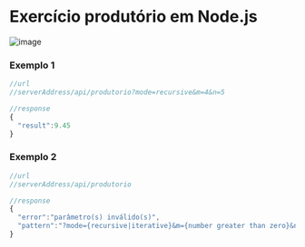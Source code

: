 # Exercício produtório em Node.js

<img alt="image" src="https://user-images.githubusercontent.com/59899335/233763233-05f01462-f723-4b2d-9105-9f8f7bed13d2.png">

### Exemplo 1

```javascript
//url
//serverAddress/api/produtorio?mode=recursive&m=4&n=5

//response
{
  "result":9.45
}
```

### Exemplo 2

```javascript
//url
//serverAddress/api/produtorio

//response
{
  "error":"parâmetro(s) inválido(s)",
  "pattern":"?mode={recursive|iterative}&m={number greater than zero}&n={number greater than or equal to m}"
}
```

